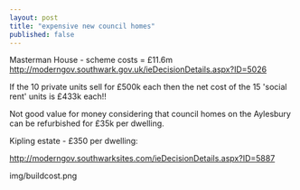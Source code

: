```yaml
---
layout: post
title: "expensive new council homes"
published: false
---
```


Masterman House - scheme costs = £11.6m
http://moderngov.southwark.gov.uk/ieDecisionDetails.aspx?ID=5026

If the 10 private units sell for £500k each then the net cost of the 15 'social rent' units is £433k each!!

Not good value for money considering that council homes on the Aylesbury can be refurbished for £35k per dwelling.




Kipling estate - £350 per dwelling:

http://moderngov.southwarksites.com/ieDecisionDetails.aspx?ID=5887

img/buildcost.png
